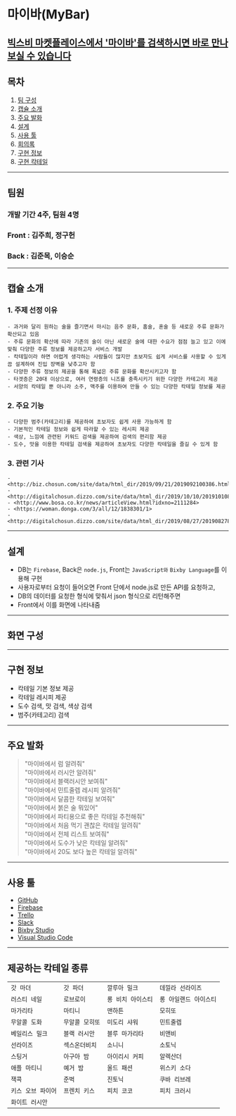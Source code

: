 # 마이바(MyBar)

## <u>빅스비 마켓플레이스에서 '마이바'를 검색하시면 바로 만나보실 수 있습니다</u>

## 목차

1. [팀 구성](#팀원)
1. [캡슐 소개](#캡슐-소개)
1. [주요 발화](#주요-발화)
1. [설계](#설계)
1. [사용 툴](#사용-툴)
1. [회의록](#회의록)
1. [구현 정보](#구현-정보)
1. [구현 칵테일](#구현-칵테일)

<hr>

## 팀원

### 개발 기간 4주, 팀원 4명

### Front : 김주희, 정구헌

### Back : 김준목, 이승순

<hr>

## 캡슐 소개

### 1. 주제 선정 이유

    - 과거와 달리 원하는 술을 즐기면서 마시는 음주 문화, 홈술, 혼술 등 새로운 주류 문화가 확산되고 있음
    - 주류 문화의 확산에 따라 기존의 술이 아닌 새로운 술에 대한 수요가 점점 늘고 있고 이에 맞춰 다양한 주류 정보를 제공하고자 서비스 개발
    - 칵테일이라 하면 어렵게 생각하는 사람들이 많지만 초보자도 쉽게 서비스를 사용할 수 있게끔 설계하여 진입 장벽을 낮추고자 함
    - 다양한 주류 정보의 제공을 통해 폭넓은 주류 문화를 확산시키고자 함
    - 타겟층은 20대 이상으로, 여러 연령층의 니즈를 충족시키기 위한 다양한 카테고리 제공
    - 서양의 칵테일 뿐 아니라 소주, 맥주를 이용하여 만들 수 있는 다양한 칵테일 정보를 제공

### 2. 주요 기능

    - 다양한 범주(카테고리)를 제공하여 초보자도 쉽게 사용 가능하게 함
    - 기본적인 칵테일 정보와 쉽게 따라할 수 있는 레시피 제공
    - 색상, 느낌에 관련된 키워드 검색을 제공하여 검색의 편리함 제공
    - 도수, 맛을 이용한 칵테일 검색을 제공하여 초보자도 다양한 칵테일을 즐길 수 있게 함

### 3. 관련 기사

    - <http://biz.chosun.com/site/data/html_dir/2019/09/21/2019092100386.html>
    - <http://digitalchosun.dizzo.com/site/data/html_dir/2019/10/10/2019101080268.html>
    - <http://www.bosa.co.kr/news/articleView.html?idxno=2111284>
    - <https://woman.donga.com/3/all/12/1838301/1>
    - <http://digitalchosun.dizzo.com/site/data/html_dir/2019/08/27/2019082780163.html>

<hr>

## 설계

- DB는 `Firebase`, Back은 `node.js`, Front는 `JavaScript와` `Bixby Language`를 이용해 구현
- 사용자로부터 요청이 들어오면 Front 단에서 node.js로 만든 API를 요청하고,
- DB의 데이터를 요청한 형식에 맞춰서 json 형식으로 리턴해주면
- Front에서 이를 화면에 나타내줌

<hr>

## 화면 구성

<hr>

## 구현 정보

- 칵테일 기본 정보 제공
- 칵테일 레시피 제공
- 도수 검색, 맛 검색, 색상 검색
- 범주(카테고리) 검색

<hr>

## 주요 발화

> "마이바에서 럼 알려줘"  
> "마이바에서 러시안 알려줘"  
> "마이바에서 블랙러시안 보여줘"  
> "마이바에서 민트줄렙 레시피 알려줘"  
> "마이바에서 달콤한 칵테일 보여줘"  
> "마이바에서 붉은 술 뭐있어"  
> "마이바에서 파티용으로 좋은 칵테일 추천해줘"  
> "마이바에서 처음 먹기 괜찮은 칵테일 알려줘"  
> "마이바에서 전체 리스트 보여줘"  
> "마이바에서 도수가 낮은 칵테일 알려줘"  
> "마이바에서 20도 보다 높은 칵테일 알려줘"

<hr>

## 사용 툴

- [GitHub](https://github.com/TKvl6/myhand.Bartender)
- [Firebase](https://firebase.google.com/?hl=ko)
- [Trello](https://trello.com/b/7OGe4zzt/%EC%B9%B5%ED%85%8C%EC%9D%BC)
- [Slack](https://www.slack.com)
- [Bixby Studio](https://bixbydevelopers.com/)
- [Visual Studio Code](https://code.visualstudio.com/)

<hr>

## 제공하는 칵테일 종류

|                    |                 |                    |                        |
| ------------------ | --------------- | ------------------ | ---------------------- |
| `갓 마더`          | `갓 파더`       | `깔루아 밀크`      | `데낄라 선라이즈`      |
| `러스티 네일`      | `로브로이`      | `롱 비치 아이스티` | `롱 아일랜드 아이스티` |
| `마가리타`         | `마티니`        | `맨하튼`           | `모히또`               |
| `무알콜 도화`      | `무알콜 모히또` | `미도리 샤워`      | `민트줄렙`             |
| `베일리스 밀크`    | `블랙 러시안`   | `블루 마가리타`    | `비앤비`               |
| `선라이즈`         | `섹스온더비치`  | `소니니`           | `소토닉`               |
| `스팅거`           | `아구아 밤`     | `아이리시 커피`    | `알렉산더`             |
| `애플 마티니`      | `예거 밤`       | `올드 패션`        | `위스키 소다`          |
| `잭콕`             | `준벅`          | `진토닉`           | `쿠바 리브레`          |
| `키스 오브 파이어` | `프렌치 키스`   | `피치 코코`        | `피치 크러시`          |
| `화이트 러시안`    |
